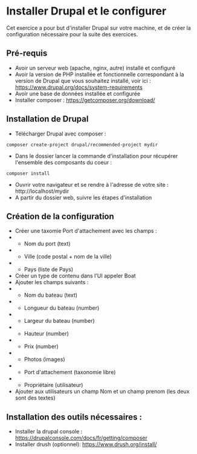 # Installer Drupal et le configurer

Cet exercice a pour but d'installer Drupal sur votre machine, et de créer la configuration nécessaire pour la suite des exercices.

## Pré-requis

* Avoir un serveur web (apache, nginx, autre) installé et configuré
* Avoir la version de PHP installée et fonctionnelle correspondant à la version de Drupal que vous souhaitez installé, voir ici : https://www.drupal.org/docs/system-requirements 
* Avoir une base de données installée et configurée 
* Installer composer : https://getcomposer.org/download/ 

## Installation de Drupal

* Télécharger Drupal avec composer :
```
composer create-project drupal/recommended-project mydir
```
* Dans le dossier lancer la commande d'installation pour récupérer l'ensemble des composants du coeur :
```
composer install
```
* Ouvrir votre navigateur et se rendre à l'adresse de votre site :
http://localhost/mydir
* A partir du dossier web, suivre les étapes d'installation

## Création de la configuration

* Créer une taxomie Port d'attachement avec les champs :
* * Nom du port (text)
* * Ville (code postal + nom de la ville)
* * Pays (liste de Pays)
* Créer un type de contenu dans l'UI appeler Boat
* Ajouter les champs suivants :
* * Nom du bateau (text)
* * Longueur du bateau (number)
* * Largeur du bateau (number)
* * Hauteur (number)
* * Prix (number)
* * Photos (images)
* * Port d'attachement (taxonomie libre)
* * Propriétaire (utilisateur)
* Ajouter aux utilisateurs un champ Nom et un champ prenom (les deux sont des textes)

## Installation des outils nécessaires :
* Installer la drupal console : 
https://drupalconsole.com/docs/fr/getting/composer
* Installer drush (optionnel):
https://www.drush.org/install/ 
